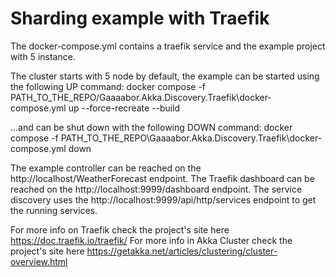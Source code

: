 # Sharding example with Traefik

The docker-compose.yml contains a traefik service and the example project with 5 instance.

The cluster starts with 5 node by default, the example can be started using the following UP command:
docker compose -f PATH_TO_THE_REPO/Gaaaabor.Akka.Discovery.Traefik\docker-compose.yml up --force-recreate --build

...and can be shut down with the following DOWN command:
docker compose -f PATH_TO_THE_REPO\Gaaaabor.Akka.Discovery.Traefik\docker-compose.yml down

The example controller can be reached on the http://localhost/WeatherForecast endpoint.
The Traefik dashboard can be reached on the http://localhost:9999/dashboard endpoint.
The service discovery uses the http://localhost:9999/api/http/services endpoint to get the running services.

For more info on Traefik check the project's site here https://doc.traefik.io/traefik/
For more info in Akka Cluster check the project's site here https://getakka.net/articles/clustering/cluster-overview.html